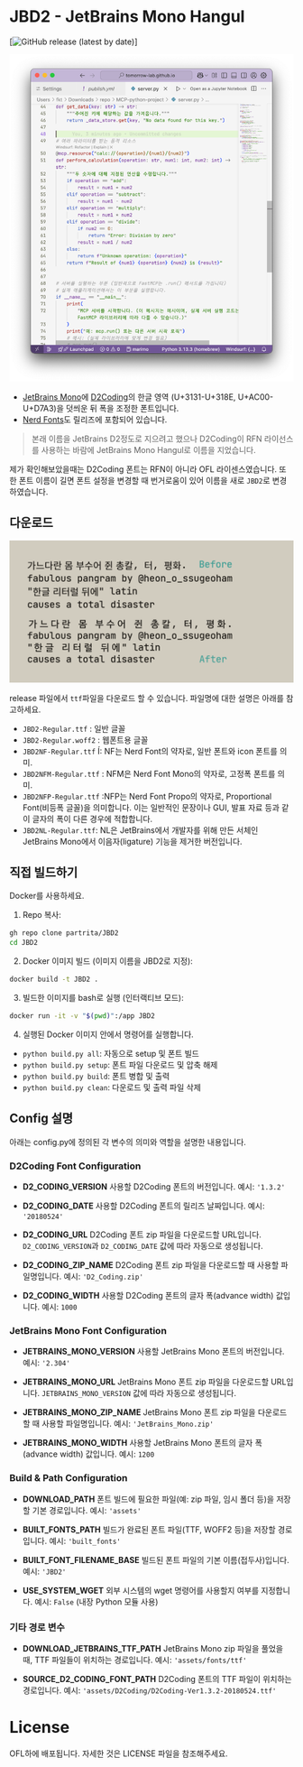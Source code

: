 # JBD2 - JetBrains Mono Hangul

[![GitHub release (latest by date)](https://img.shields.io/github/v/release/partrita/JBD2?style=flat-square)]

![](./static/screenshot.png)

- [JetBrains Mono](https://github.com/JetBrains/JetBrainsMono)에 [D2Coding](https://github.com/naver/d2codingfont)의 한글 영역 (U+3131-U+318E, U+AC00-U+D7A3)을 덧씌운 뒤 폭을 조정한 폰트입니다.
- [Nerd Fonts](https://github.com/ryanoasis/nerd-fonts)도 릴리즈에 포함되어 있습니다.

> 본래 이름을 JetBrains D2정도로 지으려고 했으나 D2Coding이 RFN 라이선스를 사용하는 바람에 JetBrains Mono Hangul로 이름을 지었습니다.

제가 확인해보았을때는 D2Coding 폰트는 RFN이 아니라 OFL 라이센스였습니다. 또한 폰트 이름이 길면 폰트 설정을 변경할 때 번거로움이 있어 이름을 새로 `JBD2`로 변경하였습니다.

## 다운로드


![](./static/sample-invert.png)

release 파일에서 `ttf`파일을 다운로드 할 수 있습니다. 파일명에 대한 설명은 아래를 참고하세요.

- `JBD2-Regular.ttf` : 일반 글꼴
- `JBD2-Regular.woff2` : 웹폰트용 글꼴
- `JBD2NF-Regular.ttf` Í: NF는 Nerd Font의 약자로, 일반 폰트와 icon 폰트를 의미.
- `JBD2NFM-Regular.ttf` : NFM은 Nerd Font Mono의 약자로, 고정폭 폰트를 의미.
- `JBD2NFP-Regular.ttf` :NFP는 Nerd Font Propo의 약자로, Proportional Font(비등폭 글꼴)을 의미합니다. 이는 일반적인 문장이나 GUI, 발표 자료 등과 같이 글자의 폭이 다른 경우에 적합합니다.
- `JBD2NL-Regular.ttf`: NL은 JetBrains에서 개발자를 위해 만든 서체인 JetBrains Mono에서 이음자(ligature) 기능을 제거한 버전입니다.

## 직접 빌드하기

Docker를 사용하세요.

1. Repo 복사:

```bash
gh repo clone partrita/JBD2
cd JBD2
```

2. Docker 이미지 빌드 (이미지 이름을 JBD2로 지정):

```bash
docker build -t JBD2 .
```

3. 빌드한 이미지를 bash로 실행 (인터랙티브 모드):

```bash
docker run -it -v "$(pwd)":/app JBD2
```

4. 실행된 Docker 이미지 안에서 명령어를 실행합니다.

- `python build.py all`: 자동으로 setup 및 폰트 빌드
- `python build.py setup`: 폰트 파일 다운로드 및 압축 해제
- `python build.py build`: 폰트 병합 및 출력
- `python build.py clean`: 다운로드 및 출력 파일 삭제

## Config 설명

아래는 config.py에 정의된 각 변수의 의미와 역할을 설명한 내용입니다.

### D2Coding Font Configuration

- **D2_CODING_VERSION**
  사용할 D2Coding 폰트의 버전입니다.
  예시: `'1.3.2'`

- **D2_CODING_DATE**
  사용할 D2Coding 폰트의 릴리즈 날짜입니다.
  예시: `'20180524'`

- **D2_CODING_URL**
  D2Coding 폰트 zip 파일을 다운로드할 URL입니다.
  `D2_CODING_VERSION`과 `D2_CODING_DATE` 값에 따라 자동으로 생성됩니다.

- **D2_CODING_ZIP_NAME**
  D2Coding 폰트 zip 파일을 다운로드할 때 사용할 파일명입니다.
  예시: `'D2_Coding.zip'`

- **D2_CODING_WIDTH**
  사용할 D2Coding 폰트의 글자 폭(advance width) 값입니다.
  예시: `1000`


### JetBrains Mono Font Configuration

- **JETBRAINS_MONO_VERSION**
  사용할 JetBrains Mono 폰트의 버전입니다.
  예시: `'2.304'`

- **JETBRAINS_MONO_URL**
  JetBrains Mono 폰트 zip 파일을 다운로드할 URL입니다.
  `JETBRAINS_MONO_VERSION` 값에 따라 자동으로 생성됩니다.

- **JETBRAINS_MONO_ZIP_NAME**
  JetBrains Mono 폰트 zip 파일을 다운로드할 때 사용할 파일명입니다.
  예시: `'JetBrains_Mono.zip'`

- **JETBRAINS_MONO_WIDTH**
  사용할 JetBrains Mono 폰트의 글자 폭(advance width) 값입니다.
  예시: `1200`


### Build & Path Configuration

- **DOWNLOAD_PATH**
  폰트 빌드에 필요한 파일(예: zip 파일, 임시 폴더 등)을 저장할 기본 경로입니다.
  예시: `'assets'`

- **BUILT_FONTS_PATH**
  빌드가 완료된 폰트 파일(TTF, WOFF2 등)을 저장할 경로입니다.
  예시: `'built_fonts'`

- **BUILT_FONT_FILENAME_BASE**
  빌드된 폰트 파일의 기본 이름(접두사)입니다.
  예시: `'JBD2'`

- **USE_SYSTEM_WGET**
  외부 시스템의 wget 명령어를 사용할지 여부를 지정합니다.
  예시: `False` (내장 Python 모듈 사용)


### 기타 경로 변수

- **DOWNLOAD_JETBRAINS_TTF_PATH**
  JetBrains Mono zip 파일을 풀었을 때, TTF 파일들이 위치하는 경로입니다.
  예시: `'assets/fonts/ttf'`

- **SOURCE_D2_CODING_FONT_PATH**
  D2Coding 폰트의 TTF 파일이 위치하는 경로입니다.
  예시: `'assets/D2Coding/D2Coding-Ver1.3.2-20180524.ttf'`

# License

OFL하에 배포됩니다. 자세한 것은 LICENSE 파일을 참조해주세요.
